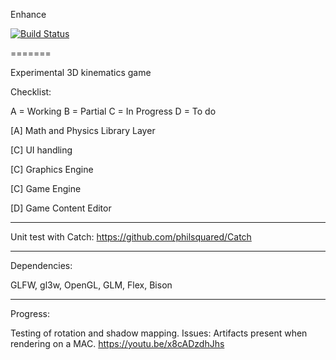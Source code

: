 Enhance

[![Build Status](https://travis-ci.org/bilbil/enhance.svg?branch=master)](https://travis-ci.org/bilbil/enhance)

=======

Experimental 3D kinematics game

Checklist:

A = Working
B = Partial
C = In Progress
D = To do


[A] Math and Physics Library Layer

[C] UI handling

[C] Graphics Engine

[C] Game Engine

[D] Game Content Editor

--------------------------------------------

Unit test with Catch:
https://github.com/philsquared/Catch

--------------------------------------------

Dependencies:

GLFW, gl3w, OpenGL, GLM, Flex, Bison

--------------------------------------------

Progress:

Testing of rotation and shadow mapping.
Issues: Artifacts present when rendering on a MAC.
https://youtu.be/x8cADzdhJhs
